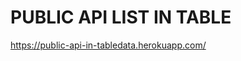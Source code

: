 <H1>PUBLIC API LIST IN TABLE</H1>
<a href="https://public-api-in-tabledata.herokuapp.com/"target="_blank">https://public-api-in-tabledata.herokuapp.com/</a>

